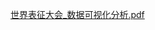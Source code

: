 
[世界表征大会_数据可视化分析.pdf](https://github.com/Nooelle/ICLR-Data-Visulisation-Analysis/files/10987733/_._.pdf)
